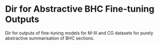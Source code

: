 # Dir for Abstractive BHC Fine-tuning Outputs
Dir for outputs of fine-tuning models for M-III and CG datasets for purely abstractive summarisation of BHC sections.
